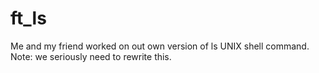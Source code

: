 # ft_ls
Me and my friend worked on out own version of ls UNIX shell command. Note: we seriously need to rewrite this.
